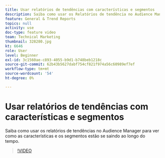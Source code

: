 ```yaml
---
title: Usar relatórios de tendências com características e segmentos
description: Saiba como usar os Relatórios de tendência no Audience Manager para ver como as características e os segmentos estão se saindo ao longo do tempo.
feature: General & Trend Reports
topics: null
activity: use
doc-type: feature video
team: Technical Marketing
thumbnail: 328280.jpg
kt: 6646
role: User
level: Beginner
exl-id: 3c1560ae-c893-4055-b9d1-b748beb1218c
source-git-commit: 62b43b5627dabf754cf821f974a56c60989ef7ef
workflow-type: tm+mt
source-wordcount: '54'
ht-degree: 0%

---
```


# Usar relatórios de tendências com características e segmentos

Saiba como usar os relatórios de tendências no Audience Manager para ver como as características e os segmentos estão se saindo ao longo do tempo.

>[!VIDEO](https://video.tv.adobe.com/v/341012/?quality=12&learn=on&captions=por_br)

